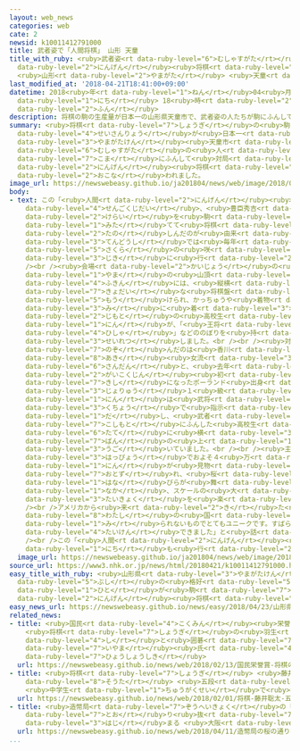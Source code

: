 ```yaml
---
layout: web_news
categories: web
cate: 2
newsid: k10011412791000
title: 武者姿で「人間将棋」 山形 天童
title_with_ruby: <ruby>武者姿<rt data-ruby-level="6">むしゃすがた</rt></ruby>で「<ruby>人間<rt
  data-ruby-level="2">にんげん</rt></ruby><ruby>将棋<rt data-ruby-level="7">しょうぎ</rt></ruby>」
  <ruby>山形<rt data-ruby-level="2">やまがた</rt></ruby> <ruby>天童<rt data-ruby-level="3">てんどう</rt></ruby>
last_modified_at: '2018-04-21T18:41:00+09:00'
datetime: 2018<ruby>年<rt data-ruby-level="1">ねん</rt></ruby>04<ruby>月<rt data-ruby-level="1">がつ</rt></ruby>21<ruby>日<rt
  data-ruby-level="1">にち</rt></ruby> 18<ruby>時<rt data-ruby-level="2">じ</rt></ruby>41<ruby>分<rt
  data-ruby-level="2">ふん</rt></ruby>
description: 将棋の駒の生産量が日本一の山形県天童市で、武者姿の人たちが駒にふんして対局する「人間将棋」が行われました。
summary: <ruby>将棋<rt data-ruby-level="7">しょうぎ</rt></ruby>の<ruby>駒<rt data-ruby-level="7">こま</rt></ruby>の<ruby>生産量<rt
  data-ruby-level="4">せいさんりょう</rt></ruby>が<ruby>日本一<rt data-ruby-level="1">にっぽんいち</rt></ruby>の<ruby>山形県<rt
  data-ruby-level="3">やまがたけん</rt></ruby><ruby>天童市<rt data-ruby-level="3">てんどうし</rt></ruby>で、<ruby>武者姿<rt
  data-ruby-level="6">むしゃすがた</rt></ruby>の<ruby>人<rt data-ruby-level="1">ひと</rt></ruby>たちが<ruby>駒<rt
  data-ruby-level="7">こま</rt></ruby>にふんして<ruby>対局<rt data-ruby-level="3">たいきょく</rt></ruby>する「<ruby>人間<rt
  data-ruby-level="2">にんげん</rt></ruby><ruby>将棋<rt data-ruby-level="7">しょうぎ</rt></ruby>」が<ruby>行<rt
  data-ruby-level="2">おこな</rt></ruby>われました。
image_url: https://newswebeasy.github.io/ja201804/news/web/image/2018/04/21/K10011412791_1804211812_1804211841_01_02.jpg
body:
- text: この「<ruby>人間<rt data-ruby-level="2">にんげん</rt></ruby><ruby>将棋<rt data-ruby-level="7">しょうぎ</rt></ruby>」は、<ruby>戦国時代<rt
    data-ruby-level="4">せんごくじだい</rt></ruby>、<ruby>豊臣秀吉<rt data-ruby-level="8">とよとみひでよし</rt></ruby>が<ruby>家来<rt
    data-ruby-level="2">けらい</rt></ruby>を<ruby>駒<rt data-ruby-level="7">こま</rt></ruby>に<ruby>見立<rt
    data-ruby-level="1">みた</rt></ruby>てて<ruby>将棋<rt data-ruby-level="7">しょうぎ</rt></ruby>を<ruby>楽<rt
    data-ruby-level="2">たの</rt></ruby>しんだのが<ruby>由来<rt data-ruby-level="3">ゆらい</rt></ruby>とされ、<ruby>天童市<rt
    data-ruby-level="3">てんどうし</rt></ruby>では<ruby>毎年<rt data-ruby-level="2">まいとし</rt></ruby>、<ruby>桜<rt
    data-ruby-level="5">さくら</rt></ruby>の<ruby>咲<rt data-ruby-level="7">さ</rt></ruby>く<ruby>時期<rt
    data-ruby-level="3">じき</rt></ruby>に<ruby>行<rt data-ruby-level="2">おこな</rt></ruby>われています。<br
    /><br /><ruby>会場<rt data-ruby-level="2">かいじょう</rt></ruby>の<ruby>舞鶴<rt data-ruby-level="7">まいづる</rt></ruby><ruby>山<rt
    data-ruby-level="1">やま</rt></ruby>の<ruby>山頂<rt data-ruby-level="6">さんちょう</rt></ruby><ruby>付近<rt
    data-ruby-level="4">ふきん</rt></ruby>には、<ruby>縦横<rt data-ruby-level="6">じゅうおう</rt></ruby>およそ１５メートルの<ruby>巨大<rt
    data-ruby-level="7">きょだい</rt></ruby>な<ruby>将棋盤<rt data-ruby-level="7">しょうぎばん</rt></ruby>が<ruby>設<rt
    data-ruby-level="5">もう</rt></ruby>けられ、かっちゅうや<ruby>着物<rt data-ruby-level="3">きもの</rt></ruby>を<ruby>身<rt
    data-ruby-level="3">み</rt></ruby>に<ruby>着<rt data-ruby-level="3">つ</rt></ruby>けた<ruby>地元<rt
    data-ruby-level="2">じもと</rt></ruby>の<ruby>高校生<rt data-ruby-level="2">こうこうせい</rt></ruby>４０<ruby>人<rt
    data-ruby-level="1">にん</rt></ruby>が、「<ruby>王将<rt data-ruby-level="6">おうしょう</rt></ruby>」や「<ruby>飛車<rt
    data-ruby-level="4">ひしゃ</rt></ruby>」などののぼりを<ruby>持<rt data-ruby-level="3">も</rt></ruby>って<ruby>整列<rt
    data-ruby-level="3">せいれつ</rt></ruby>しました。<br /><br /><ruby>対局<rt data-ruby-level="3">たいきょく</rt></ruby>に<ruby>臨<rt
    data-ruby-level="7">のぞ</rt></ruby>んだのは<ruby>香川<rt data-ruby-level="7">かがわ</rt></ruby><ruby>愛生<rt
    data-ruby-level="8">あき</rt></ruby><ruby>女流<rt data-ruby-level="3">じょりゅう</rt></ruby><ruby>三段<rt
    data-ruby-level="6">さんだん</rt></ruby>と、<ruby>去年<rt data-ruby-level="3">きょねん</rt></ruby>、<ruby>外国人<rt
    data-ruby-level="2">がいこくじん</rt></ruby><ruby>初<rt data-ruby-level="4">はつ</rt></ruby>のプロ<ruby>棋士<rt
    data-ruby-level="7">きし</rt></ruby>になったポーランド<ruby>出身<rt data-ruby-level="3">しゅっしん</rt></ruby>のカロリーナ・ステチェンスカ<ruby>女流<rt
    data-ruby-level="3">じょりゅう</rt></ruby>１<ruby>級<rt data-ruby-level="3">きゅう</rt></ruby>です。２<ruby>人<rt
    data-ruby-level="1">にん</rt></ruby>は<ruby>武将<rt data-ruby-level="6">ぶしょう</rt></ruby>になりきった<ruby>口調<rt
    data-ruby-level="3">くちょう</rt></ruby>で<ruby>指示<rt data-ruby-level="5">しじ</rt></ruby>を<ruby>出<rt
    data-ruby-level="1">だ</rt></ruby>し、<ruby>武者<rt data-ruby-level="5">むしゃ</rt></ruby>や<ruby>腰元<rt
    data-ruby-level="7">こしもと</rt></ruby>にふんした<ruby>高校生<rt data-ruby-level="2">こうこうせい</rt></ruby>たちが<ruby>縦<rt
    data-ruby-level="6">たて</rt></ruby>に<ruby>横<rt data-ruby-level="3">よこ</rt></ruby>にと<ruby>盤<rt
    data-ruby-level="7">ばん</rt></ruby>の<ruby>上<rt data-ruby-level="1">うえ</rt></ruby>を<ruby>動<rt
    data-ruby-level="3">うご</rt></ruby>いていました。<br /><br /><ruby>主催者<rt data-ruby-level="7">しゅさいしゃ</rt></ruby>の<ruby>発表<rt
    data-ruby-level="3">はっぴょう</rt></ruby>でおよそ４<ruby>万<rt data-ruby-level="2">まん</rt></ruby>５０００<ruby>人<rt
    data-ruby-level="1">にん</rt></ruby>が<ruby>見物<rt data-ruby-level="3">けんぶつ</rt></ruby>に<ruby>訪<rt
    data-ruby-level="7">おとず</rt></ruby>れ、<ruby>桜<rt data-ruby-level="5">さくら</rt></ruby>の<ruby>花<rt
    data-ruby-level="1">はな</rt></ruby>びらが<ruby>舞<rt data-ruby-level="7">ま</rt></ruby>う<ruby>中<rt
    data-ruby-level="1">なか</rt></ruby>、スケールの<ruby>大<rt data-ruby-level="1">おお</rt></ruby>きな<ruby>対局<rt
    data-ruby-level="3">たいきょく</rt></ruby>を<ruby>楽<rt data-ruby-level="2">たの</rt></ruby>しんでいました。<br
    /><br />アメリカから<ruby>来<rt data-ruby-level="2">き</rt></ruby>た<ruby>男性<rt data-ruby-level="5">だんせい</rt></ruby>は「<ruby>私<rt
    data-ruby-level="8">わたし</rt></ruby>の<ruby>国<rt data-ruby-level="2">くに</rt></ruby>では<ruby>見<rt
    data-ruby-level="1">み</rt></ruby>られないものでとてもユニークです。すばらしい<ruby>文化<rt data-ruby-level="3">ぶんか</rt></ruby>を<ruby>体験<rt
    data-ruby-level="4">たいけん</rt></ruby>できました」と<ruby>話<rt data-ruby-level="2">はな</rt></ruby>していました。<br
    /><br />この「<ruby>人間<rt data-ruby-level="2">にんげん</rt></ruby><ruby>将棋<rt data-ruby-level="7">しょうぎ</rt></ruby>」は２２<ruby>日<rt
    data-ruby-level="1">にち</rt></ruby>も<ruby>行<rt data-ruby-level="2">おこな</rt></ruby>われます。
  image_url: https://newswebeasy.github.io/ja201804/news/web/image/2018/04/21/K10011412791_1804211812_1804211841_01_03.jpg
source_url: https://www3.nhk.or.jp/news/html/20180421/k10011412791000.html
easy_title_with_ruby: <ruby>山形県<rt data-ruby-level="3">やまがたけん</rt></ruby>で<ruby>武士<rt
  data-ruby-level="5">ぶし</rt></ruby>の<ruby>格好<rt data-ruby-level="5">かっこう</rt></ruby>の<ruby>人<rt
  data-ruby-level="1">ひと</rt></ruby>が<ruby>駒<rt data-ruby-level="7">こま</rt></ruby>になる「<ruby>人間<rt
  data-ruby-level="2">にんげん</rt></ruby><ruby>将棋<rt data-ruby-level="7">しょうぎ</rt></ruby>」のイベント
easy_news_url: https://newswebeasy.github.io/news/easy/2018/04/23/山形県で武士の格好の人が駒になる人間将棋のイベント
related_news:
- title: <ruby>国民<rt data-ruby-level="4">こくみん</rt></ruby><ruby>栄誉賞<rt data-ruby-level="7">えいよしょう</rt></ruby>
    <ruby>将棋<rt data-ruby-level="7">しょうぎ</rt></ruby>の<ruby>羽生<rt data-ruby-level="8">はぶ</rt></ruby><ruby>氏<rt
    data-ruby-level="4">し</rt></ruby>と<ruby>囲碁<rt data-ruby-level="7">いご</rt></ruby>の<ruby>井山<rt
    data-ruby-level="7">いやま</rt></ruby><ruby>氏<rt data-ruby-level="4">し</rt></ruby>の<ruby>表彰式<rt
    data-ruby-level="7">ひょうしょうしき</rt></ruby>
  url: https://newswebeasy.github.io/news/web/2018/02/13/国民栄誉賞-将棋の羽生氏と囲碁の井山氏の表彰式
- title: <ruby>将棋<rt data-ruby-level="7">しょうぎ</rt></ruby> <ruby>藤井<rt data-ruby-level="7">ふじい</rt></ruby><ruby>聡太<rt
    data-ruby-level="8">そうた</rt></ruby> <ruby>五段<rt data-ruby-level="6">ごだん</rt></ruby>に
    <ruby>中学生<rt data-ruby-level="1">ちゅうがくせい</rt></ruby>で<ruby>初<rt data-ruby-level="4">はつ</rt></ruby>
  url: https://newswebeasy.github.io/news/web/2018/02/01/将棋-藤井聡太-五段に-中学生で初
- title: <ruby>造幣局<rt data-ruby-level="7">ぞうへいきょく</rt></ruby>の「<ruby>桜<rt data-ruby-level="5">さくら</rt></ruby>の<ruby>通<rt
    data-ruby-level="7">とお</rt></ruby>り<ruby>抜<rt data-ruby-level="7">ぬ</rt></ruby>け」<ruby>始<rt
    data-ruby-level="3">はじ</rt></ruby>まる <ruby>大阪<rt data-ruby-level="8">おおさか</rt></ruby>
  url: https://newswebeasy.github.io/news/web/2018/04/11/造幣局の桜の通り抜け始まる-大阪
...
```

